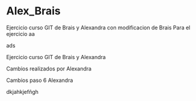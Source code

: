 # Alex_Brais

Ejercicio curso GIT de Brais y Alexandra con modificacion de Brais
Para el ejercicio
aa


ads

Ejercicio curso GIT de Brais y Alexandra

Cambios realizados por Alexandra

Cambios paso 6 Alexandra




dkjahkjefñgh


